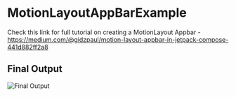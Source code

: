 # MotionLayoutAppBarExample
Check this link for full tutorial on creating a MotionLayout Appbar -
https://medium.com/@gidzpaul/motion-layout-appbar-in-jetpack-compose-441d882ff2a8

## Final Output
![Final Output](https://user-images.githubusercontent.com/4406302/174002048-bc643fc3-7ee7-4347-b407-4eda65ee96c0.gif)
